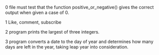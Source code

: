 0 file must test that the function positive_or_negative() gives the correct output when given a case of 0.

1 Like, comment, subscribe

2 program prints the largest of three integers.

3 program converts a date to the day of year and determines how many days are left in the year, taking leap year into consideration.
